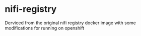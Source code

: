 nifi-registry
===============

Derviced from the original nifi registry docker image with some modifications for running on openshift
